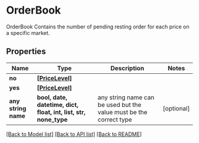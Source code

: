 # OrderBook

OrderBook Contains the number of pending resting order for each price on a specific market.

## Properties
Name | Type | Description | Notes
------------ | ------------- | ------------- | -------------
**no** | [**[PriceLevel]**](PriceLevel.md) |  | 
**yes** | [**[PriceLevel]**](PriceLevel.md) |  | 
**any string name** | **bool, date, datetime, dict, float, int, list, str, none_type** | any string name can be used but the value must be the correct type | [optional]

[[Back to Model list]](../README.md#documentation-for-models) [[Back to API list]](../README.md#documentation-for-api-endpoints) [[Back to README]](../README.md)


